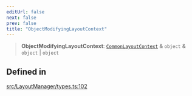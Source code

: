 ```yaml
---
editUrl: false
next: false
prev: false
title: "ObjectModifyingLayoutContext"
---
```


> **ObjectModifyingLayoutContext**: [`CommonLayoutContext`](/api/type-aliases/commonlayoutcontext/) & `object` & `object` \| `object`

## Defined in

[src/LayoutManager/types.ts:102](https://github.com/fabricjs/fabric.js/blob/v6.0.0-rc4/src/LayoutManager/types.ts#L102)
